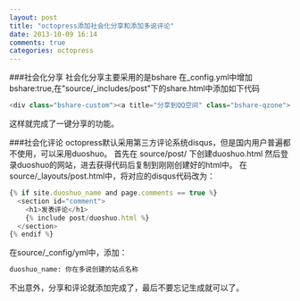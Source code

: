 ```yaml
---
layout: post
title: "octopress添加社会化分享和添加多说评论"
date: 2013-10-09 16:14
comments: true
categories: octopress
---
```


###社会化分享
社会化分享主要采用的是bshare
在_config.yml中增加bshare:true,在"source/_includes/post"下的share.html中添加如下代码
```js
<div class="bshare-custom"><a title="分享到QQ空间" class="bshare-qzone"></a><a title="分享到新浪微博" class="bshare-sinaminiblog"></a><a title="分享到人人网" class="bshare-renren"></a><a title="分享到腾讯微博" class="bshare-qqmb"></a><a title="分享到网易微博" class="bshare-neteasemb"></a><a title="更多平台" class="bshare-more bshare-more-icon more-style-addthis"></a><span class="BSHARE_COUNT bshare-share-count">0</span></div><script type="text/javascript" charset="utf-8" src="http://static.bshare.cn/b/buttonLite.js#style=-1&amp;uuid=&amp;pophcol=2&amp;lang=zh"></script><script type="text/javascript" charset="utf-8" src="http://static.bshare.cn/b/bshareC0.js"></script>
```
这样就完成了一键分享的功能。

###社会化评论
octopress默认采用第三方评论系统disqus，但是国内用户普遍都不使用，可以采用duoshuo。
首先在 source/post/ 下创建duoshuo.html
然后登录duoshuo的网站，进去获得代码后复制到刚刚创建好的html中。
在source/_layouts/post.html中，将对应的disqus代码改为：
```js
{% if site.duoshuo_name and page.comments == true %}
  <section id="comment">
    <h1>发表评论</h1>
    {% include post/duoshuo.html %}
  </section>
{% endif %}
```
在source/_config/yml中，添加：
```sh
duoshuo_name: 你在多说创建的站点名称
```

不出意外，分享和评论就添加完成了，最后不要忘记生成就可以了。


